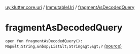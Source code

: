 [uy.klutter.core.uri](../index.md) / [ImmutableUri](index.md) / [fragmentAsDecodedQuery](.)


# fragmentAsDecodedQuery
`open fun fragmentAsDecodedQuery(): Map&lt;String,&nbsp;List&lt;String&gt;&gt;?` [(source)](https://github.com/kohesive/klutter/blob/master/core-jdk6/src/main/kotlin/uy/klutter/core/uri/UriBuilder.kt#L68)


